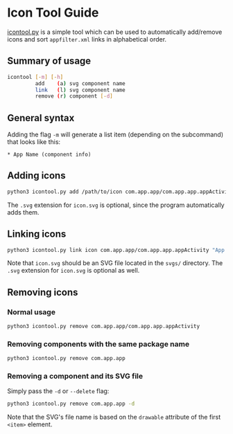 # Icon Tool Guide
[icontool.py](/icontool.py) is a simple tool which can be used to automatically add/remove icons and sort `appfilter.xml` links in alphabetical order.

## Summary of usage
```sh
icontool [-m] [-h]
         add    (a) svg component name
         link   (l) svg component name
         remove (r) component [-d]
```

## General syntax
Adding the flag `-m` will generate a list item (depending on the subcommand) that looks like this:
```
* App Name (component info)
```

## Adding icons
```sh
python3 icontool.py add /path/to/icon com.app.app/com.app.app.appActivity "App Name"
```

The `.svg` extension for `icon.svg` is optional, since the program automatically adds them.

## Linking icons
```sh
python3 icontool.py link icon com.app.app/com.app.app.appActivity "App Name"
```

Note that `icon.svg` should be an SVG file located in the `svgs/` directory. The `.svg` extension for `icon.svg` is optional as well.

## Removing icons
### Normal usage
```sh
python3 icontool.py remove com.app.app/com.app.app.appActivity
```

### Removing components with the same package name
```sh
python3 icontool.py remove com.app.app
```

### Removing a component and its SVG file
Simply pass the `-d` or `--delete` flag:

```sh
python3 icontool.py remove com.app.app -d
```

Note that the SVG's file name is based on the `drawable` attribute of the first `<item>` element.
